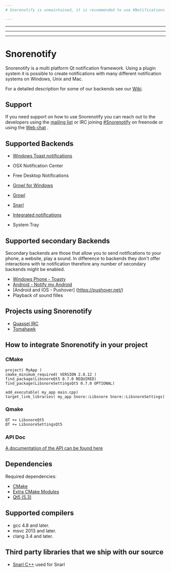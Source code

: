 ```yaml
---
# Snorenotify is unmaintained, it is recommended to use KNotifications instead. If you only care for Windows notification use https://invent.kde.org/libraries/snoretoast

---
```

---
---
---

Snorenotify
===========

Snorenotify is a multi platform Qt notification framework. 
Using a plugin system it is possible to create notifications with many different notification systems on Windows, Unix and Mac.

For a detailed description for some of our backends see our [Wiki](https://techbase.kde.org/Projects/Snorenotify).

## Support
If you need support on how to use Snorenotify you can reach out to the developers using the [mailing list](https://mail.kde.org/mailman/listinfo/snorenotify) or IRC joining [#Snorenotify](irc://irc.freenode.net/snorenotify) on freenode or using the [Web chat](http://webchat.freenode.net/?channels=snorenotify) .


## Supported Backends

- [Windows Toast notifications](https://techbase.kde.org/Projects/Snorenotify/Windows-Toast-Notification) 

- OSX Notification Center

- Free Desktop Notifications

- [Growl for Windows](http://www.growlforwindows.com/)

- [Growl](http://growl.info/)

- [Snarl](http://snarl.fullphat.net/)


- [Integrated notifications](https://techbase.kde.org/Projects/Snorenotify/Integrated-Notification-Backend)

- System Tray

## Supported secondary Backends

Secondary backends are those that allow you to send notifications to your phone, a website, play a sound.
In difference to backends they don't offer interactions with te notification  therefore any number of secondary backends might be enabled. 

- [Windows Phone - Toasty](http://supertoasty.com/)
- [Android - Notify my Android](https://www.notifymyandroid.com/) 
- [Android and IOS - Pushover] (https://pushover.net/)
- Playback of sound filles



## Projects using Snorenotify ##
- [Quassel IRC](http://www.quassel-irc.org/)
- [Tomahawk](http://www.tomahawk-player.org/)

## How to integrate Snorenotify in your project ##
### CMake ###

    project( MyApp )
    cmake_minimum_required( VERSION 2.8.12 )
    find_package(LibsnoreQt5 0.7.0 REQUIRED)
    find_package(LibsnoreSettingsQt5 0.7.0 OPTIONAL)
  
    add_executable( my_app main.cpp)
    target_link_libraries( my_app Snore::Libsnore Snore::LibsnoreSettings)
  
### Qmake ###

    QT += LibsnoreQt5
    QT += LibsnoreSettingsQt5
  

### API Doc ###
[A documentation of the API can be found here](http://hannah.von-reth.de/snorenotify/doc/latest/)


## Dependencies ##
Required dependencies:

- [CMake](http://www.cmake.org/)
- [Extra CMake Modules](https://projects.kde.org/projects/kdesupport/extra-cmake-modules)
- [Qt5 (5.3)](http://qt-project.org/)

## Supported compilers  ##
- gcc 4.8 and later.
- msvc 2013 and later.
- clang 3.4 and later.


## Third party libraries that we ship with our source ##
- [Snarl C++](http://sourceforge.net/p/snarlwin/code/HEAD/tree/trunk/hdr/C++/SnarlInterface_v42/) used for Snarl

